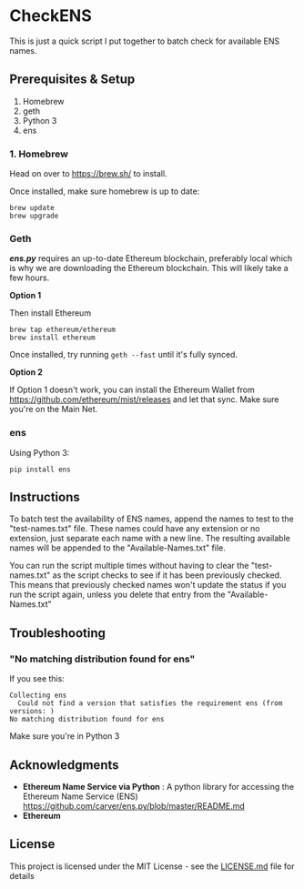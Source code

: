 # CheckENS

This is just a quick script I put together to batch check for available ENS names.


## Prerequisites & Setup

1. Homebrew
2. geth
3. Python 3 
4. ens


### 1. Homebrew 
Head on over to https://brew.sh/ to install.

Once installed, make sure homebrew is up to date:

```
brew update
brew upgrade
```

### Geth

***ens.py*** requires an up-to-date Ethereum blockchain, preferably local which is why we are downloading the Ethereum blockchain. This will likely take a few hours.

**Option 1** 

Then install Ethereum

```
brew tap ethereum/ethereum
brew install ethereum
```
Once installed, try running `geth --fast` until it's fully synced. 

**Option 2**

If Option 1 doesn't work, you can install the Ethereum Wallet from https://github.com/ethereum/mist/releases and let that sync. Make sure you're on the Main Net. 


### ens

Using Python 3:

`pip install ens`



## Instructions

To batch test the availability of ENS names, append the names to test to the "test-names.txt" file. These names could have any extension or no extension, just separate each name with a new line. The resulting available names will be appended to the "Available-Names.txt" file. 

You can run the script multiple times without having to clear the "test-names.txt" as the script checks to see if it has been previously checked. This means that previously checked names won't update the status if you run the script again, unless you delete that entry from the "Available-Names.txt" 

## Troubleshooting 

### "No matching distribution found for ens"

If you see this:
```
Collecting ens
  Could not find a version that satisfies the requirement ens (from versions: )
No matching distribution found for ens
```

Make sure you're in Python 3


## Acknowledgments

* **Ethereum Name Service via Python** : A python library for accessing the Ethereum Name Service (ENS) https://github.com/carver/ens.py/blob/master/README.md
* **Ethereum**

## License

This project is licensed under the MIT License - see the [LICENSE.md](LICENSE.md) file for details


